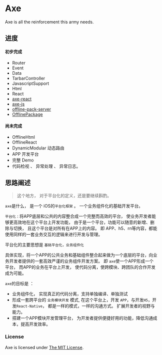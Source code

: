 # Axe

Axe is all the reinforcement this army needs.

## 进度

#### 初步完成

* Router 
* Event
* Data 
* TarbarController
* JavascriptSupport
* Html
* React
* [axe-react](https://github.com/CodingForMoney/axe-react)
* [axe-js](https://github.com/CodingForMoney/axe-js)
* [offline-pack-server](https://github.com/CodingForMoney/offline-pack-server)
* [OfflinePackage](https://github.com/CodingForMoney/offline-pack-ios)

#### 尚未完成

* OfflineHtml
* OfflineReact
* DynamicModular 动态路由
* APP 开发平台
* 完整 Demo
* 代码检视 、 异常处理 、 异常日志。

## 思路阐述

> 这个地方， 对于平台化的定义，还是要继续斟酌。

`axe`是什么， 是一个 iOS的`平台化框架` 。 一个业务组件化的基础开发平台。

`平台化` : 将APP底层和公共的内容整合成一个完整而高效的平台， 使业务开发者能够更高效地在这个平台上开发功能， 由于是一个平台，功能可以随意的新增、删除与切换， 且这个平台是对所有在APP上的内容。 即 APP、h5、rn等内容，都能使用同样的一套业务交互的逻辑来进行开发与管理。

平台化的主要思想是 `基础平台化，业务组件化`

具体实现，将一个APP的公共业务和基础组件整合起来做为一个底层的平台，向业务开发者提供的一套高效严谨的业务组件开发方案。 即 `axe`使一个APP形成一个平台， 而APP的业务在平台上开发， 使代码分离，使跨模块、跨团队的合作开发成为可能。

`axe`的目标是 ：

* 业务组件化， 实现真正的代码分离，支持单独编译、单独测试
* 形成一套跨平台的 `业务模块开发` 模式, 在这个平台上，开发 `APP`，与开发`H5`，开发`React-Native`， 都是一样的模式，一样的沟通方式。 扩展开发者的视野与能力。
* 搭建一个APP模块开发管理平台， 为开发者提供便捷好用的功能，降低沟通成本，提高开发效率。

### License

Axe is licensed under [The MIT License](LICENSE).
